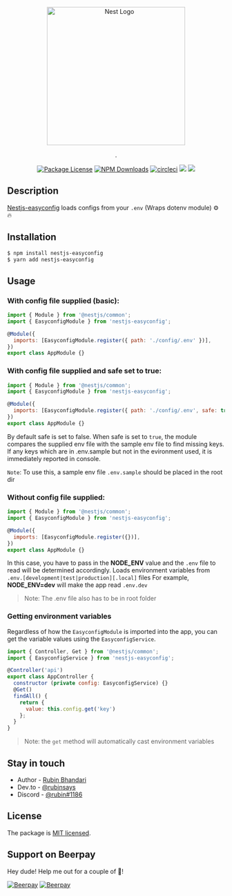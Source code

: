 <p align="center">
  <a href="http://github.com/nest-easyconfigs/" target="blank"><img src="https://nestjs.com/img/logo_text.svg" width="320" alt="Nest Logo" /></a>
</p>
<p align="center">.</p>
    <p align="center">
<a href="https://www.npmjs.com/~nestjs-eastconfig"><img src="https://img.shields.io/npm/l/nestjs-easyconfig" alt="Package License" /></a>
<a href="https://www.npmjs.com/~nestjs-eastconfig"><img src="https://img.shields.io/npm/dw/nestjs-easyconfig" alt="NPM Downloads" /></a>
<a href="https://circleci.com/rubiin/nestjs-easyconfig"><img src="https://circleci.com/gh/rubiin/nestjs-easyconfig/tree/master.svg?style=shield" alt="circleci" /></a>
<a href=""><img src="https://badgen.net/dependabot/dependabot/dependabot-core/?icon=dependabot" /></a>
<a href="https://beerpay.io/rubiin/nestjs-easyconfig"><img src="https://beerpay.io/rubiin/nestjs-easyconfig/badge.svg?style=plastic" /></a>

</p>
 
## Description

[Nestjs-easyconfig](https://github.com/rubiin/nestjs-easyconfig) loads configs from your `.env` (Wraps dotenv module) ⚙️ 🔥

## Installation

```bash
$ npm install nestjs-easyconfig
$ yarn add nestjs-easyconfig
```

## Usage

### With config file supplied (basic):

```javascript
import { Module } from '@nestjs/common';
import { EasyconfigModule } from 'nestjs-easyconfig';

@Module({
  imports: [EasyconfigModule.register({ path: './config/.env' })],
})
export class AppModule {}
```

### With config file supplied and safe set to true:

```javascript
import { Module } from '@nestjs/common';
import { EasyconfigModule } from 'nestjs-easyconfig';

@Module({
  imports: [EasyconfigModule.register({ path: './config/.env', safe: true })],
})
export class AppModule {}
```

By default safe is set to false. When safe is set to `true`, the module compares the supplied env
file with the sample env file to find missing keys. If any keys which are in .env.sample but not in the evironment used, it is immediately reported in console.

`Note`: To use this, a sample env file `.env.sample` should be placed in the root dir

### Without config file supplied:

```javascript
import { Module } from '@nestjs/common';
import { EasyconfigModule } from 'nestjs-easyconfig';

@Module({
  imports: [EasyconfigModule.register({})],
})
export class AppModule {}
```

In this case, you have to pass in the <b>NODE_ENV</b> value and the `.env` file to read will be determined accordingly.
Loads environment variables from `.env.[development|test|production][.local]` files
For example, <b>NODE_ENV=dev</b> will make the app read `.env.dev`

> Note: The .env file also has to be in root folder

### Getting environment variables

Regardless of how the `EasyconfigModule` is imported into the app, you can get the variable values using the `EasyconfigService`.

```javascript
import { Controller, Get } from '@nestjs/common';
import { EasyconfigService } from 'nestjs-easyconfig';

@Controller('api')
export class AppController {
  constructor (private config: EasyconfigService) {}
  @Get()
  findAll() {
    return {
      value: this.config.get('key')
    };
  }
}
```

> Note: the `get` method will automatically cast environment variables

## Stay in touch

- Author - [Rubin Bhandari](https://github.com/rubiin)
- Dev․to - [@rubinsays](https://dev.to/rubinsays)
- Discord - [@rubin#1186](https://discordapp.com/)

## License

The package is [MIT licensed](LICENSE).

## Support on Beerpay

Hey dude! Help me out for a couple of :beers:!

[![Beerpay](https://beerpay.io/rubiin/nestjs-easyconfig/badge.svg?style=beer-square)](https://beerpay.io/rubiin/nestjs-easyconfig) [![Beerpay](https://beerpay.io/rubiin/nestjs-easyconfig/make-wish.svg?style=flat-square)](https://beerpay.io/rubiin/nestjs-easyconfig?focus=wish)
